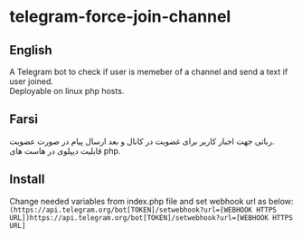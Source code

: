 # telegram-force-join-channel
## English
A Telegram bot to check if user is memeber of a channel and send a text if user joined.  
Deployable on linux php hosts.  
## Farsi
رباتی جهت اجبار کاربر برای غضویت در کانال و بعد ارسال پیام در صورت عضویت.  
قابلیت دیپلوی در هاست های php.  
## Install
Change needed variables from index.php file and set webhook url as below:  
`(https://api.telegram.org/bot[TOKEN]/setwebhook?url=[WEBHOOK HTTPS URL])https://api.telegram.org/bot[TOKEN]/setwebhook?url=[WEBHOOK HTTPS URL]` 
